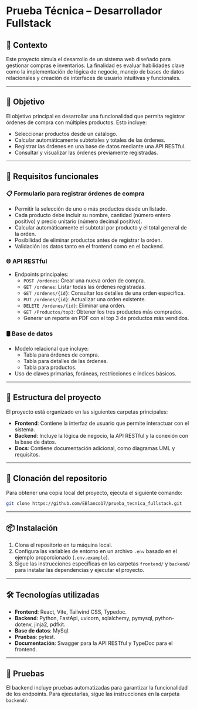 # Prueba Técnica – Desarrollador Fullstack

## 📝 Contexto

Este proyecto simula el desarrollo de un sistema web diseñado para gestionar compras e inventarios. La finalidad es evaluar habilidades clave como la implementación de lógica de negocio, manejo de bases de datos relacionales y creación de interfaces de usuario intuitivas y funcionales.

---

## 🎯 Objetivo

El objetivo principal es desarrollar una funcionalidad que permita registrar órdenes de compra con múltiples productos. Esto incluye:

- Seleccionar productos desde un catálogo.
- Calcular automáticamente subtotales y totales de las órdenes.
- Registrar las órdenes en una base de datos mediante una API RESTful.
- Consultar y visualizar las órdenes previamente registradas.

---

## 📌 Requisitos funcionales

### 📋 Formulario para registrar órdenes de compra

- Permitir la selección de uno o más productos desde un listado.
- Cada producto debe incluir su nombre, cantidad (número entero positivo) y precio unitario (número decimal positivo).
- Calcular automáticamente el subtotal por producto y el total general de la orden.
- Posibilidad de eliminar productos antes de registrar la orden.
- Validación los datos tanto en el frontend como en el backend.

### 🌐 API RESTful

- Endpoints principales:
  - `POST /ordenes`: Crear una nueva orden de compra.
  - `GET /ordenes`: Listar todas las órdenes registradas.
  - `GET /ordenes/{id}`: Consultar los detalles de una orden específica.
  - `PUT /ordenes/{id}`: Actualizar una orden existente.
  - `DELETE /ordenes/{id}`: Eliminar una orden.
  - `GET /Productos/top3`: Obtener los tres productos más comprados.
  - Generar un reporte en PDF con el top 3 de productos más vendidos.

### 🛢️ Base de datos

- Modelo relacional que incluye:
  - Tabla para órdenes de compra.
  - Tabla para detalles de las órdenes.
  - Tabla para productos.
- Uso de claves primarias, foráneas, restricciones e índices básicos.

---

## 📂 Estructura del proyecto

El proyecto está organizado en las siguientes carpetas principales:

- **Frontend**: Contiene la interfaz de usuario que permite interactuar con el sistema.
- **Backend**: Incluye la lógica de negocio, la API RESTful y la conexión con la base de datos.
- **Docs**: Contiene documentación adicional, como diagramas UML y requisitos.

---

## 🚀 Clonación del repositorio

Para obtener una copia local del proyecto, ejecuta el siguiente comando:

```bash
git clone https://github.com/EBlanco17/prueba_tecnica_fullstack.git
```

---

## 📦 Instalación

1. Clona el repositorio en tu máquina local.
2. Configura las variables de entorno en un archivo `.env` basado en el ejemplo proporcionado (`.env.example`).
3. Sigue las instrucciones específicas en las carpetas `frontend/` y `backend/` para instalar las dependencias y ejecutar el proyecto.

---

## 🛠️ Tecnologías utilizadas

- **Frontend**: React, Vite, Tailwind CSS, Typedoc.
- **Backend**: Python, FastApi, uvicorn,
  sqlalchemy, pymysql, python-dotenv, jinja2, pdfkit.
- **Base de datos**: MySql.
- **Pruebas**: pytest.
- **Documentación**: Swagger para la API RESTful y TypeDoc para el frontend.

---

## 🧪 Pruebas

El backend incluye pruebas automatizadas para garantizar la funcionalidad de los endpoints. Para ejecutarlas, sigue las instrucciones en la carpeta `backend/`.
